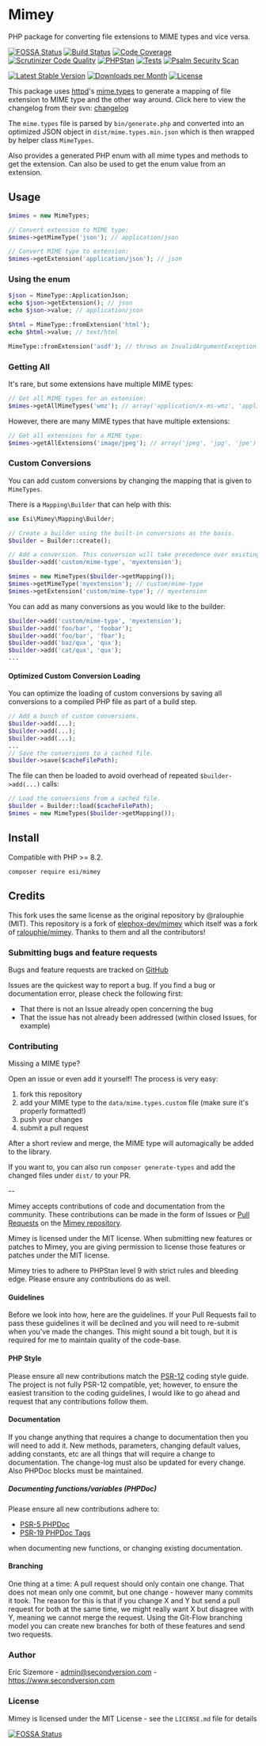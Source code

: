 Mimey
=====

PHP package for converting file extensions to MIME types and vice versa.

[![FOSSA Status](https://app.fossa.com/api/projects/git%2Bgithub.com%2Fericsizemore%2Fmimey.svg?type=shield)](https://app.fossa.com/projects/git%2Bgithub.com%2Fericsizemore%2Fmimey?ref=badge_shield)
[![Build Status](https://scrutinizer-ci.com/g/ericsizemore/mimey/badges/build.png?b=develop)](https://scrutinizer-ci.com/g/ericsizemore/mimey/build-status/develop)
[![Code Coverage](https://scrutinizer-ci.com/g/ericsizemore/mimey/badges/coverage.png?b=develop)](https://scrutinizer-ci.com/g/ericsizemore/mimey/?branch=develop)
[![Scrutinizer Code Quality](https://scrutinizer-ci.com/g/ericsizemore/mimey/badges/quality-score.png?b=develop)](https://scrutinizer-ci.com/g/ericsizemore/mimey/?branch=develop)
[![PHPStan](https://github.com/ericsizemore/mimey/actions/workflows/ci.yml/badge.svg)](https://github.com/ericsizemore/mimey/actions/workflows/ci.yml)
[![Tests](https://github.com/ericsizemore/mimey/actions/workflows/tests.yml/badge.svg)](https://github.com/ericsizemore/mimey/actions/workflows/tests.yml)
[![Psalm Security Scan](https://github.com/ericsizemore/mimey/actions/workflows/psalm.yml/badge.svg)](https://github.com/ericsizemore/mimey/actions/workflows/psalm.yml)

[![Latest Stable Version](https://img.shields.io/packagist/v/esi/mimey.svg)](https://packagist.org/packages/esi/mimey)
[![Downloads per Month](https://img.shields.io/packagist/dm/esi/mimey.svg)](https://packagist.org/packages/esi/mimey)
[![License](https://img.shields.io/packagist/l/esi/mimey.svg)](https://packagist.org/packages/esi/mimey)

This package uses [httpd]'s [mime.types] to generate a mapping of file extension to MIME type and the other way around. Click here to view the changelog from their svn: [changelog]

The `mime.types` file is parsed by `bin/generate.php` and converted into an optimized JSON object in `dist/mime.types.min.json`
which is then wrapped by helper class `MimeTypes`.

Also provides a generated PHP enum with all mime types and methods to get the extension.
Can also be used to get the enum value from an extension.

[httpd]: https://httpd.apache.org/docs/current/programs/httpd.html
[mime.types]: https://svn.apache.org/repos/asf/httpd/httpd/trunk/docs/conf/mime.types
[changelog]: https://svn.apache.org/viewvc/httpd/httpd/trunk/docs/conf/mime.types?view=log

## Usage

```php
$mimes = new MimeTypes;

// Convert extension to MIME type:
$mimes->getMimeType('json'); // application/json

// Convert MIME type to extension:
$mimes->getExtension('application/json'); // json
```

### Using the enum

```php
$json = MimeType::ApplicationJson;
echo $json->getExtension(); // json
echo $json->value; // application/json

$html = MimeType::fromExtension('html');
echo $html->value; // text/html

MimeType::fromExtension('asdf'); // throws an InvalidArgumentException if the extension cannot be found
```

### Getting All

It's rare, but some extensions have multiple MIME types:

```php
// Get all MIME types for an extension:
$mimes->getAllMimeTypes('wmz'); // array('application/x-ms-wmz', 'application/x-msmetafile')
```

However, there are many MIME types that have multiple extensions:

```php
// Get all extensions for a MIME type:
$mimes->getAllExtensions('image/jpeg'); // array('jpeg', 'jpg', 'jpe')
```

### Custom Conversions

You can add custom conversions by changing the mapping that is given to `MimeTypes`.

There is a `Mapping\Builder` that can help with this:

```php
use Esi\Mimey\Mapping\Builder;

// Create a builder using the built-in conversions as the basis.
$builder = Builder::create();

// Add a conversion. This conversion will take precedence over existing ones.
$builder->add('custom/mime-type', 'myextension');

$mimes = new MimeTypes($builder->getMapping());
$mimes->getMimeType('myextension'); // custom/mime-type
$mimes->getExtension('custom/mime-type'); // myextension
```

You can add as many conversions as you would like to the builder:

```php
$builder->add('custom/mime-type', 'myextension');
$builder->add('foo/bar', 'foobar');
$builder->add('foo/bar', 'fbar');
$builder->add('baz/qux', 'qux');
$builder->add('cat/qux', 'qux');
...
```

#### Optimized Custom Conversion Loading

You can optimize the loading of custom conversions by saving all conversions to a compiled PHP file as part of a build step.

```php
// Add a bunch of custom conversions.
$builder->add(...);
$builder->add(...);
$builder->add(...);
...
// Save the conversions to a cached file.
$builder->save($cacheFilePath);
```

The file can then be loaded to avoid overhead of repeated `$builder->add(...)` calls:

```php
// Load the conversions from a cached file.
$builder = Builder::load($cacheFilePath);
$mimes = new MimeTypes($builder->getMapping());
```

## Install

Compatible with PHP >= 8.2.

```
composer require esi/mimey
```

## Credits

This fork uses the same license as the original repository by @ralouphie (MIT).
This repository is a fork of [elephox-dev/mimey](https://github.com/elephox-dev/mimey) which itself was a fork of [ralouphie/mimey](https://github.com/ralouphie/mimey).
Thanks to them and all the contributors!

### Submitting bugs and feature requests

Bugs and feature requests are tracked on [GitHub](https://github.com/ericsizemore/mimey/issues)

Issues are the quickest way to report a bug. If you find a bug or documentation error, please check the following first:

* That there is not an Issue already open concerning the bug
* That the issue has not already been addressed (within closed Issues, for example)

### Contributing

Missing a MIME type?

Open an issue or even add it yourself! The process is very easy:

1. fork this repository
2. add your MIME type to the `data/mime.types.custom` file (make sure it's properly formatted!)
3. push your changes
4. submit a pull request

After a short review and merge, the MIME type will automagically be added to the library.

If you want to, you can also run `composer generate-types` and add the changed files under `dist/` to your PR.

--

Mimey accepts contributions of code and documentation from the community. 
These contributions can be made in the form of Issues or [Pull Requests](http://help.github.com/send-pull-requests/) on the [Mimey repository](https://github.com/ericsizemore/mimey).

Mimey is licensed under the MIT license. When submitting new features or patches to Mimey, you are giving permission to license those features or patches under the MIT license.

Mimey tries to adhere to PHPStan level 9 with strict rules and bleeding edge. Please ensure any contributions do as well.

#### Guidelines

Before we look into how, here are the guidelines. If your Pull Requests fail to pass these guidelines it will be declined and you will need to re-submit when you’ve made the changes. This might sound a bit tough, but it is required for me to maintain quality of the code-base.

#### PHP Style

Please ensure all new contributions match the [PSR-12](https://www.php-fig.org/psr/psr-12/) coding style guide. The project is not fully PSR-12 compatible, yet; however, to ensure the easiest transition to the coding guidelines, I would like to go ahead and request that any contributions follow them.

#### Documentation

If you change anything that requires a change to documentation then you will need to add it. New methods, parameters, changing default values, adding constants, etc are all things that will require a change to documentation. The change-log must also be updated for every change. Also PHPDoc blocks must be maintained.

##### Documenting functions/variables (PHPDoc)

Please ensure all new contributions adhere to:

* [PSR-5 PHPDoc](https://github.com/php-fig/fig-standards/blob/master/proposed/phpdoc.md)
* [PSR-19 PHPDoc Tags](https://github.com/php-fig/fig-standards/blob/master/proposed/phpdoc-tags.md)

when documenting new functions, or changing existing documentation.

#### Branching

One thing at a time: A pull request should only contain one change. That does not mean only one commit, but one change - however many commits it took. The reason for this is that if you change X and Y but send a pull request for both at the same time, we might really want X but disagree with Y, meaning we cannot merge the request. Using the Git-Flow branching model you can create new branches for both of these features and send two requests.

### Author

Eric Sizemore - <admin@secondversion.com> - <https://www.secondversion.com>

### License

Mimey is licensed under the MIT License - see the `LICENSE.md` file for details

[![FOSSA Status](https://app.fossa.com/api/projects/git%2Bgithub.com%2Fericsizemore%2Fmimey.svg?type=large)](https://app.fossa.com/projects/git%2Bgithub.com%2Fericsizemore%2Fmimey?ref=badge_large)
